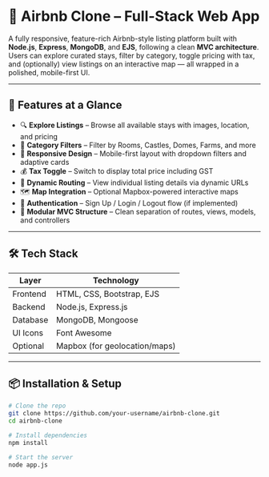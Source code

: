 
# 🏡 Airbnb Clone – Full-Stack Web App

A fully responsive, feature-rich Airbnb-style listing platform built with **Node.js**, **Express**, **MongoDB**, and **EJS**, following a clean **MVC architecture**. Users can explore curated stays, filter by category, toggle pricing with tax, and (optionally) view listings on an interactive map — all wrapped in a polished, mobile-first UI.

---

## 🚀 Features at a Glance

- 🔍 **Explore Listings** – Browse all available stays with images, location, and pricing
- 🧭 **Category Filters** – Filter by Rooms, Castles, Domes, Farms, and more
- 📱 **Responsive Design** – Mobile-first layout with dropdown filters and adaptive cards
- 💰 **Tax Toggle** – Switch to display total price including GST
- 🧾 **Dynamic Routing** – View individual listing details via dynamic URLs
- 🗺️ **Map Integration** – Optional Mapbox-powered interactive maps
- 🔐 **Authentication** – Sign Up / Login / Logout flow (if implemented)
- 🧹 **Modular MVC Structure** – Clean separation of routes, views, models, and controllers

---

## 🛠️ Tech Stack

| Layer        | Technology                     |
|--------------|--------------------------------|
| Frontend     | HTML, CSS, Bootstrap, EJS      |
| Backend      | Node.js, Express.js            |
| Database     | MongoDB, Mongoose              |
| UI Icons     | Font Awesome                   |
| Optional     | Mapbox (for geolocation/maps)  |

---


## 📦 Installation & Setup

```bash
# Clone the repo
git clone https://github.com/your-username/airbnb-clone.git
cd airbnb-clone

# Install dependencies
npm install

# Start the server
node app.js
